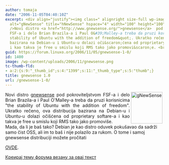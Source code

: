 ```yaml
---
author: tomaja
date: "2006-11-05T04:40:10Z"
excerpt: <div align="justify"><img class=" alignright size-full wp-image-1399" src="https://linuxo.org/wp-content/uploads/2006/11/gnewsense.png"
  alt="gNewSense" title="hNewSense" hspace="4" width="100" height="100" align="right"
  />Novi distro <a href="http://www.gnewsense.org/">gnewsense</a>  pod pokroviteljstvom
  FSF-a i delo Brian Brazila-a i Paul O&#39;Malley-a treba da pruzi korisnicima &quot;the
  stability of Ubuntu with the addition of freedom&quot;. Ukratko rečeno, ova distribucija
  bazirana na Debian-u i Ubuntu-u dolazi oči&scaron;ćena od proprietary softare-a
  i kao takva je free u smislu koji RMS tako jako promovi&scaron;e. <br /></div>
guid: https://forum.linuxo.org/2006/11/05/gnewsense-1-0/
id: 1400
image: /wp-content/uploads/2006/11/gnewsense.png
tc-thumb-fld:
- a:2:{s:9:"_thumb_id";s:4:"1399";s:11:"_thumb_type";s:5:"thumb";}
title: gnewsense 1.0
url: /gnewsense-1-0/
---
```

<div align="justify">
  <img class=" alignright size-full wp-image-1399" src="https://linuxo.org/wp-content/uploads/2006/11/gnewsense.png" alt="gNewSense" title="hNewSense" hspace="4" width="100" height="100" align="right" />Novi distro <a href="http://www.gnewsense.org/">gnewsense</a> pod pokroviteljstvom FSF-a i delo Brian Brazila-a i Paul O'Malley-a treba da pruzi korisnicima "the stability of Ubuntu with the addition of freedom". Ukratko rečeno, ova distribucija bazirana na Debian-u i Ubuntu-u dolazi oči&scaron;ćena od proprietary softare-a i kao takva je free u smislu koji RMS tako jako promovi&scaron;e.
</div>

<!--break-->Mada, da li je ba&scaron; tako? Debian je kao distro oduvek poku&scaron;avao da sadrži samo čist OSS, ali im to ba&scaron; i nije polazilo za rukom. O tome i samoj gnewsense distribuciji možete pročitati 

[OVDE](http://www.desktoplinux.com/news/NS7506163557.html). 

[Креирај тему форума везану за овај текст](https://linuxo.org/nova-tema-na-forumu/?se_pid=1400)